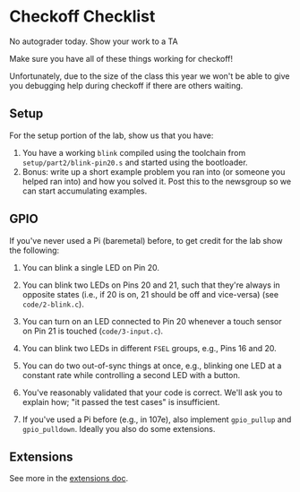 # Checkoff Checklist

No autograder today. Show your work to a TA

Make sure you have all of these things working for checkoff!

Unfortunately, due to the size of the class this year we won't be able to give
you debugging help during checkoff if there are others waiting.

## Setup

For the setup portion of the lab, show us that you have:

1. You have a working `blink` compiled using the toolchain from
   `setup/part2/blink-pin20.s` and started using the bootloader.
2. Bonus: write up a short example problem you ran into (or someone you helped
   ran into) and how you solved it. Post this to the newsgroup so we can start
   accumulating examples.

## GPIO

If you've never used a Pi (baremetal) before, to get credit for the lab show
the following:

1. You can blink a single LED on Pin 20.

2. You can blink two LEDs on Pins 20 and 21, such that they're always in
   opposite states (i.e., if 20 is on, 21 should be off and vice-versa) (see
   `code/2-blink.c`).

3. You can turn on an LED connected to Pin 20 whenever a touch sensor on Pin 21
   is touched (`code/3-input.c`).

4. You can blink two LEDs in different `FSEL` groups, e.g., Pins 16 and 20.

5. You can do two out-of-sync things at once, e.g., blinking one LED at
   a constant rate while controlling a second LED with a button.

6. You've reasonably validated that your code is correct. We'll ask you to
   explain how; "it passed the test cases" is insufficient.

7. If you've used a Pi before (e.g., in 107e), also implement `gpio_pullup` and
   `gpio_pulldown`. Ideally you also do some extensions.

## Extensions

See more in the [extensions doc](EXTENSIONS.md).

